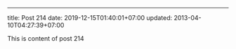---
title: Post 214
date: 2019-12-15T01:40:01+07:00
updated: 2013-04-10T04:27:39+07:00

This is content of post 214